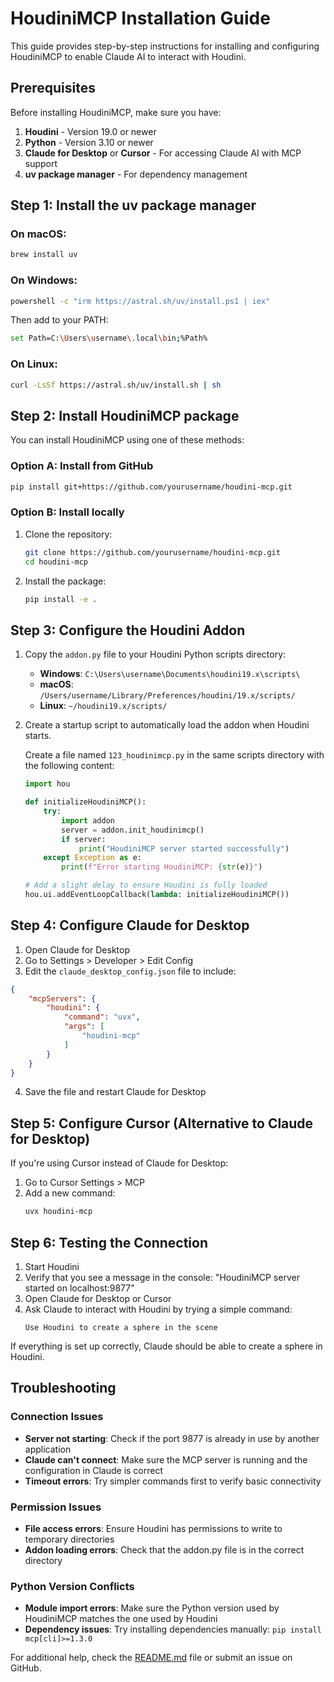 # HoudiniMCP Installation Guide

This guide provides step-by-step instructions for installing and configuring HoudiniMCP to enable Claude AI to interact with Houdini.

## Prerequisites

Before installing HoudiniMCP, make sure you have:

1. **Houdini** - Version 19.0 or newer
2. **Python** - Version 3.10 or newer
3. **Claude for Desktop** or **Cursor** - For accessing Claude AI with MCP support
4. **uv package manager** - For dependency management

## Step 1: Install the uv package manager

### On macOS:
```bash
brew install uv
```

### On Windows:
```bash
powershell -c "irm https://astral.sh/uv/install.ps1 | iex"
```
Then add to your PATH:
```bash
set Path=C:\Users\username\.local\bin;%Path%
```

### On Linux:
```bash
curl -LsSf https://astral.sh/uv/install.sh | sh
```

## Step 2: Install HoudiniMCP package

You can install HoudiniMCP using one of these methods:

### Option A: Install from GitHub
```bash
pip install git+https://github.com/yourusername/houdini-mcp.git
```

### Option B: Install locally
1. Clone the repository:
   ```bash
   git clone https://github.com/yourusername/houdini-mcp.git
   cd houdini-mcp
   ```

2. Install the package:
   ```bash
   pip install -e .
   ```

## Step 3: Configure the Houdini Addon

1. Copy the `addon.py` file to your Houdini Python scripts directory:

   - **Windows**: `C:\Users\username\Documents\houdini19.x\scripts\`
   - **macOS**: `/Users/username/Library/Preferences/houdini/19.x/scripts/`
   - **Linux**: `~/houdini19.x/scripts/`

2. Create a startup script to automatically load the addon when Houdini starts.
   
   Create a file named `123_houdinimcp.py` in the same scripts directory with the following content:
   
   ```python
   import hou
   
   def initializeHoudiniMCP():
       try:
           import addon
           server = addon.init_houdinimcp()
           if server:
               print("HoudiniMCP server started successfully")
       except Exception as e:
           print(f"Error starting HoudiniMCP: {str(e)}")
   
   # Add a slight delay to ensure Houdini is fully loaded
   hou.ui.addEventLoopCallback(lambda: initializeHoudiniMCP())
   ```

## Step 4: Configure Claude for Desktop

1. Open Claude for Desktop
2. Go to Settings > Developer > Edit Config
3. Edit the `claude_desktop_config.json` file to include:

```json
{
    "mcpServers": {
        "houdini": {
            "command": "uvx",
            "args": [
                "houdini-mcp"
            ]
        }
    }
}
```

4. Save the file and restart Claude for Desktop

## Step 5: Configure Cursor (Alternative to Claude for Desktop)

If you're using Cursor instead of Claude for Desktop:

1. Go to Cursor Settings > MCP
2. Add a new command:
   ```bash
   uvx houdini-mcp
   ```

## Step 6: Testing the Connection

1. Start Houdini
2. Verify that you see a message in the console: "HoudiniMCP server started on localhost:9877"
3. Open Claude for Desktop or Cursor
4. Ask Claude to interact with Houdini by trying a simple command:
   ```
   Use Houdini to create a sphere in the scene
   ```

If everything is set up correctly, Claude should be able to create a sphere in Houdini.

## Troubleshooting

### Connection Issues

- **Server not starting**: Check if the port 9877 is already in use by another application
- **Claude can't connect**: Make sure the MCP server is running and the configuration in Claude is correct
- **Timeout errors**: Try simpler commands first to verify basic connectivity

### Permission Issues

- **File access errors**: Ensure Houdini has permissions to write to temporary directories
- **Addon loading errors**: Check that the addon.py file is in the correct directory

### Python Version Conflicts

- **Module import errors**: Make sure the Python version used by HoudiniMCP matches the one used by Houdini
- **Dependency issues**: Try installing dependencies manually: `pip install mcp[cli]>=1.3.0`

For additional help, check the [README.md](README.md) file or submit an issue on GitHub.

